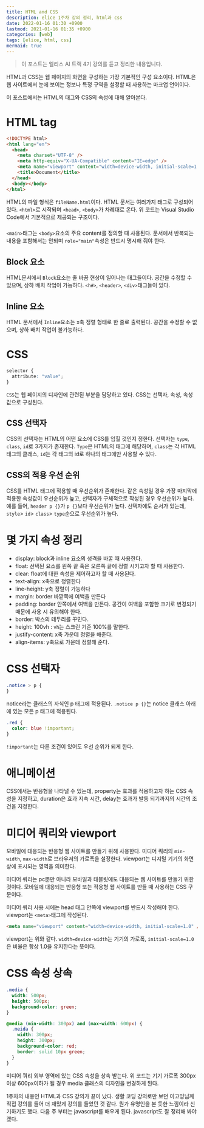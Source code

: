 ```yaml
---
title: HTML and CSS
description: elice 1주차 강의 정리, html과 css
date: 2022-01-16 01:30 +0900
lastmod: 2021-01-16 01:35 +0900
categories: [web]
tags: [elice, html, css]
mermaid: true
---
```


> 이 포스트는 엘리스 AI 트랙 4기 강의를 듣고 정리한 내용입니다.

HTML과 CSS는 웹 페이지의 화면을 구성하는 가장 기본적인 구성 요소이다. HTML은 웹 사이트에서 눈에 보이는 정보나 특정 구역을 설정할 때 사용하는 마크업 언어이다.

이 포스트에서는 HTML의 태그와 CSS의 속성에 대해 알아본다.

# HTML tag

```html
<!DOCTYPE html>
<html lang="en">
  <head>
    <meta charset="UTF-8" />
    <meta http-equiv="X-UA-Compatible" content="IE=edge" />
    <meta name="viewport" content="width=device-width, initial-scale=1.0" />
    <title>Document</title>
  </head>
  <body></body>
</html>
```

HTML의 파일 형식은 `fileName.html`이다. HTML 문서는 여러가지 태그로 구성되어 있다. `<html>`로 시작되며 `<head>`, `<body>`가 차례대로 온다. 위 코드는 Visual Studio Code에서 기본적으로 제공되는 구조이다.

### <main>

`<main>`태그는 `<body>`요소의 주요 content를 정의할 때 사용된다. 문서에서 반복되는 내용을 포함해서는 안되며 `role="main"`속성은 반드시 명시해 줘야 한다.

## Block 요소

HTML문서에서 `Block`요소는 줄 바꿈 현상이 일어나는 태그들이다. 공간을 수정할 수 있으며, 상하 배치 작업이 가능하다. `<h#>`, `<header>`, `<div>`태그들이 있다.

## Inline 요소

HTML 문서에서 `Inline`요소는 x축 정렬 형태로 한 줄로 출력된다. 공간을 수정할 수 없으며, 상하 배치 작업이 불가능하다.

# CSS

```css
selector {
  attribute: "value";
}
```

`CSS`는 웹 페이지의 디자인에 관련된 부분을 담당하고 있다. CSS는 선택자, 속성, 속성값으로 구성된다.

## CSS 선택자

CSS의 선택자는 HTML의 어떤 요소에 CSS를 입힐 것인지 정한다. 선택자는 `type`, `class`, `id`로 3가지가 존재한다. `Type`은 HTML의 태그에 해당하며, `class`는 각 HTML 태그의 클래스, `id`는 각 태그의 id로 하나의 태그에만 사용할 수 있다.

## CSS의 적용 우선 순위

CSS를 HTML 태그에 적용할 때 우선순위가 존재한다. 같은 속성일 경우 가장 마지막에 적용한 속성값이 우선순위가 높고, 선택자가 구체적으로 작성된 경우 우선순위가 높다. 예를 들어, `header p {}`가 `p {}`보다 우선순위가 높다. 선택자에도 순서가 있는데, `style`> `id`> `class`> `type`순으로 우선순위가 높다.

# 몇 가지 속성 정리

- display: block과 inline 요소의 성격을 바꿀 때 사용한다.
- float: 선택된 요소를 왼쪽 끝 혹은 오른쪽 끝에 정렬 시키고자 할 때 사용한다.
- clear: float에 대한 속성을 제어하고자 할 때 사용된다.
- text-align: x축으로 정렬한다
- line-height: y축 정렬이 가능하다
- margin: border 바깥쪽에 여백을 만든다
- padding: border 안쪽에서 여백을 만든다. 공간이 여백을 포함한 크기로 변경되기 때문에 사용 시 유의해야 한다.
- border: 박스의 테두리를 꾸민다.
- height: 100vh : `vh`는 스크린 기준 100%를 말한다.
- justify-content: x축 가운데 정렬을 해준다.
- align-items: y축으로 가운데 정렬해 준다.

# CSS 선택자

```css
.notice > p {
}
```

notice라는 클래스의 자식인 p 태그에 적용된다. `.notice p {}`는 notice 클래스 아래에 있는 모든 p 태그에 적용된다.

```css
.red {
  color: blue !important;
}
```

`!important`는 다른 조건이 있어도 우선 순위가 되게 한다.

# 애니메이션

CSS에서는 반응형을 나타낼 수 있는데, property는 효과를 적용하고자 하는 CSS 속성을 지정하고, duration은 효과 지속 시간, delay는 효과가 발동 되기까지의 시간의 조건을 지정한다.

# 미디어 쿼리와 viewport

모바일에 대응되는 반응형 웹 사이트를 만들기 위해 사용한다. 미디어 쿼리의 `min-width`, `max-width`로 브라우저의 가로폭을 설정한다. viewport는 디지털 기기의 화면 상에 표시되는 영역을 의미한다.

미디어 쿼리는 pc뿐만 아니라 모바일과 태블릿에도 대응되는 웹 사이트를 만들기 위한 것이다. 모바일에 대응되는 반응형 또는 적응형 웹 사이트를 만들 때 사용하는 CSS 구문이다.

미디어 쿼리 사용 시에는 head 태그 안쪽에 viewport를 반드시 작성해야 한다. viewport는 `<meta>`태그에 작성된다.

```html
<meta name="viewport" content="width=device-width, initial-scale=1.0" />
```

viewport는 위와 같다. `width=device-width`는 기기의 가로폭, `initial-scale=1.0`은 비율은 항상 1.0을 유지한다는 뜻이다.

# CSS 속성 상속

```css
.media {
  width: 500px;
  height: 500px;
  background-color: green;
}

@media (min-width: 300px) and (max-width: 600px) {
  .meida {
    width: 300px;
    height: 300px;
    background-color: red;
    border: solid 10px green;
  }
}
```

미디어 쿼리 외부 영역에 있는 CSS 속성을 상속 받는다. 위 코드는 기기 가로폭 300px 이상 600px이하가 될 경우 media 클래스의 디자인을 변경하게 된다.

1주차의 내용인 HTML과 CSS 강의가 끝이 났다. 생활 코딩 강의로만 보던 이고잉님께 직접 강의를 들어 더 재밌게 강의를 들었던 것 같다. 뭔가 유명인을 본 듯한 느낌이라 신기하기도 했다. 다음 주 부터는 javascript를 배우게 된다. javascript도 잘 정리해 봐야겠다.
